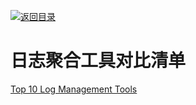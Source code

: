 [![返回目录](https://parg.co/UCb)](https://parg.co/UCH) 
 
 
# 日志聚合工具对比清单

[Top 10 Log Management Tools](https://dzone.com/articles/top-10-log-management-tools-1)

